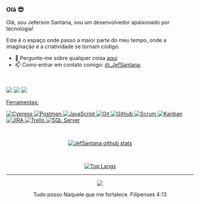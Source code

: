 ### Olá 😎

Olá, sou Jeferson Santana, sou um desenvolvedor apaixonado por tecnologia!

Este é o espaço onde passo a maior parte do meu tempo, onde a imaginação e a criatividade se tornam código.

- 💬 Pergunte-me sobre qualquer coisa [aqui](https://www.linkedin.com/in/jeferson-santana-machado/)
- 📫 Como entrar em contato comigo:  [@_JefSantana](https://www.instagram.com/jefsantanaofc/);


<br />


  <a href="https://www.instagram.com/jefsantanaofc/" target="_blank"><img src="https://img.shields.io/badge/-Instagram-%23E4405F?style=for-the-badge&logo=instagram&logoColor=white" target="_blank"></a>
  <a href="mailto:jefersonsm.js@gmail.com"><img src="https://img.shields.io/badge/-Gmail-%23333?style=for-the-badge&logo=gmail&logoColor=white" target="_blank"></a>
  <a href="https://www.linkedin.com/in/jeferson-santana-machado/" target="_blank"><img src="https://img.shields.io/badge/LinkedIn-0077B5?style=for-the-badge&logo=linkedin&logoColor=white" />




Ferramentas: 


![Cypress](https://img.shields.io/badge/Cypress-17202C?style=for-the-badge&logo=cypress&logoColor=white)
![Postman](https://img.shields.io/badge/Postman-FF6C37?style=for-the-badge&logo=postman&logoColor=white)
![JavaScript](https://img.shields.io/badge/JavaScript-F7DF1E?style=for-the-badge&logo=javascript&logoColor=black)
![Git](https://img.shields.io/badge/git%20-%23F05033.svg?&style=for-the-badge&logo=git&logoColor=white) ![Github](https://img.shields.io/badge/github%20-%23121011.svg?&style=for-the-badge&logo=github&logoColor=white)
![Scrum](https://img.shields.io/badge/Scrum-6DB33F?style=for-the-badge&logo=scrum&logoColor=white) ![Kanban](https://img.shields.io/badge/Kanban-0077B5?style=for-the-badge&logo=kanban&logoColor=white)
![JIRA](https://img.shields.io/badge/JIRA-0052CC?style=for-the-badge&logo=jira&logoColor=white) ![Trello](https://img.shields.io/badge/Trello-0052CC?style=for-the-badge&logo=trello&logoColor=white)
![SQL Server](https://img.shields.io/badge/SQL%20Server-CC2927?style=for-the-badge&logo=microsoft-sql-server&logoColor=white)


<div align="center">
  
<br/>

[![JefSantana github stats](https://github-readme-stats.vercel.app/api?username=JefersonSantana&show_icons=true&theme=buefy)](https://github.com/jefsantana/github-readme-stats)

<br />

[![Top Langs](https://github-readme-stats.vercel.app/api/top-langs/?username=JefersonSantana&layout=compact&show_icons=true&theme=buefy)](https://github.com/jefsantana/github-readme-stats)





__________________________________________________________________________________________________________________
<div align="center">

<img src="https://capsule-render.vercel.app/api?type=waving&color=gradient&height=130&width=200%&section=footer"/>

Tudo posso Naquele que me fortalece. Filipenses 4:13
</div>
